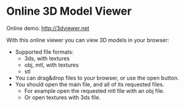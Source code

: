 Online 3D Model Viewer
======================

Online demo: http://3dviewer.net

With this online viewer you can view 3D models in your browser:
- Supported file formats:
  - 3ds, with textures
  - obj, mtl, with textures
  - stl
- You can drag&drop files to your browser, or use the open button.
- You should open the main file, and all of its requested files.
  - For example open the requested mtl file with an obj file.
  - Or open textures with 3ds file.

